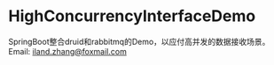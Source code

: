 # HighConcurrencyInterfaceDemo
SpringBoot整合druid和rabbitmq的Demo，以应付高并发的数据接收场景。
Email: iland.zhang@foxmail.com
